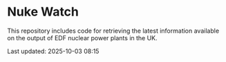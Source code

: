 # Nuke Watch

This repository includes code for retrieving the latest information available on the output of EDF nuclear power plants in the UK.

Last updated: 2025-10-03 08:15